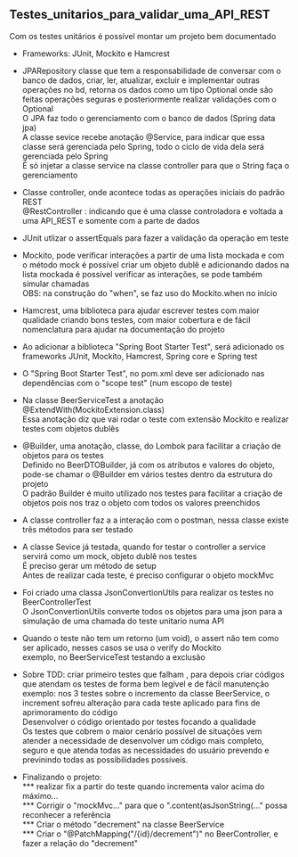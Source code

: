 <h2> Testes_unitarios_para_validar_uma_API_REST </h2>

Com os testes unitários é possível montar um projeto bem documentado<br/>
* Frameworks: JUnit, Mockito e Hamcrest <br/>


* JPARepository classe que tem a responsabilidade de conversar com o
banco de dados, criar, ler, atualizar, excluir e implementar
outras operações no bd, retorna os dados como um tipo Optional onde
são feitas operações seguras e posteriormente realizar validações
com o Optional<br/>
 O JPA faz todo o gerenciamento com o banco de dados (Spring data jpa)<br/>
A classe sevice recebe anotação @Service, para indicar que essa
classe será gerenciada pelo Spring, todo o ciclo de vida dela será
gerenciada pelo Spring<br/>
É só injetar a classe service na classe controller para que o String
faça o gerenciamento
  

* Classe controller, onde acontece todas as operações iniciais do padrão REST<br/>
@RestController : indicando que é uma classe controladora e voltada a
uma API_REST e somente com a parte de dados
  

* JUnit utlizar o assertEquals para fazer a validação da operação em teste
  

* Mockito, pode verificar interações a partir de uma lista mockada e com o
método mock é possível criar um objeto dublê e adicionando dados na lista
mockada é possível verificar as interações, se pode também simular chamadas<br/>
OBS: na construção do "when", se faz uso do Mockito.when no início


* Hamcrest, uma biblioteca para ajudar escrever testes com maior qualidade
criando bons testes, com maior cobertura e de fácil nomenclatura para
ajudar na documentação do projeto


* Ao adicionar a biblioteca "Spring Boot Starter Test", será adicionado os
frameworks JUnit, Mockito, Hamcrest, Spring core e Spring test


* O "Spring Boot Starter Test", no pom.xml deve ser adicionado nas dependências
com o "scope test" (num escopo de teste)


* Na classe BeerServiceTest a anotação @ExtendWith(MockitoExtension.class)<br/>
Essa anotação diz que vai rodar o teste com extensão Mockito e realizar
testes com objetos dublês


* @Builder, uma anotação, classe, do Lombok para facilitar a criação de
objetos para os testes<br/>
Definido no BeerDTOBuilder, já com os atributos e valores do objeto,
pode-se chamar o @Builder em vários testes dentro da estrutura do projeto<br/>
O padrão Builder é muito utilizado nos testes para facilitar a criação de
objetos pois nos traz o objeto com todos os valores preenchidos


* A classe controller faz a a interação com o postman, nessa classe
existe três métodos para ser testado


* A classe Sevice já testada, quando for testar o controller a service
servirá como um mock, objeto dublê nos testes<br/>
É preciso gerar um método de setup<br/>
Antes de realizar cada teste, é preciso configurar o objeto mockMvc


* Foi criado uma classa JsonConvertionUtils para realizar os testes
no BeerControllerTest<br/>
O JsonConvertionUtils converte todos os objetos para uma json para
a simulação de uma chamada do teste unitario numa API


* Quando o teste não tem um retorno (um void), o assert não tem como
ser aplicado, nesses casos se usa o verify do Mockito<br/>
exemplo, no BeerServiceTest testando a exclusão


* Sobre TDD: criar primeiro testes que falham , para depois criar
códigos que atendam os testes de forma bem legível e de fácil manutenção<br/>
exemplo: nos 3 testes sobre o incremento da classe BeerService, o increment
sofreu alteração para cada teste aplicado para fins de aprimoramento do código<br/>
Desenvolver o código orientado por testes focando a qualidade<br/>
Os testes que cobrem o maior cenário possível de situações vem atender
a necessidade de desenvolver um código mais completo, seguro e que
atenda todas as necessidades do usuário prevendo e previnindo todas
as possibilidades possíveis.
  

* Finalizando o projeto:<br/>
 *** realizar fix a partir do teste quando incrementa valor acima do máximo...<br/>
 *** Corrigir o "mockMvc..." para que o ".content(asJsonString(..." possa reconhecer a referência<br/>
 *** Criar o método "decrement" na classe BeerService<br/>
 *** Criar o "@PatchMapping("/{id}/decrement")" no BeerController, e fazer
a relação do "decrement"

